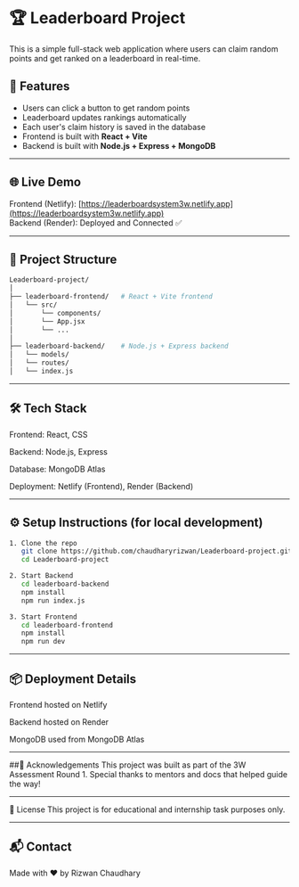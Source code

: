 # 🏆 Leaderboard Project

This is a simple full-stack web application where users can claim random points and get ranked on a leaderboard in real-time.

## 🚀 Features

- Users can click a button to get random points
- Leaderboard updates rankings automatically
- Each user's claim history is saved in the database
- Frontend is built with **React + Vite**
- Backend is built with **Node.js + Express + MongoDB**

---

## 🌐 Live Demo

Frontend (Netlify): [https://leaderboardsystem3w.netlify.app](https://leaderboardsystem3w.netlify.app)  
Backend (Render): Deployed and Connected ✅

---

## 📁 Project Structure

```bash
Leaderboard-project/
│
├── leaderboard-frontend/   # React + Vite frontend
│   └── src/
│       └── components/
│       └── App.jsx
│       └── ...
│
├── leaderboard-backend/    # Node.js + Express backend
│   └── models/
│   └── routes/
│   └── index.js
```
---
## 🛠 Tech Stack
Frontend: React, CSS

Backend: Node.js, Express

Database: MongoDB Atlas

Deployment: Netlify (Frontend), Render (Backend)

---
## ⚙️ Setup Instructions (for local development)
```bash
1. Clone the repo
   git clone https://github.com/chaudharyrizwan/Leaderboard-project.git
   cd Leaderboard-project

2. Start Backend
   cd leaderboard-backend
   npm install
   npm run index.js

3. Start Frontend
   cd leaderboard-frontend
   npm install
   npm run dev
```
---
## 📦 Deployment Details
Frontend hosted on Netlify

Backend hosted on Render

MongoDB used from MongoDB Atlas 

---
##🙌 Acknowledgements
This project was built as part of the 3W Assessment Round 1.
Special thanks to mentors and docs that helped guide the way!

---
📝 License
This project is for educational and internship task purposes only.

---
## 📬 Contact
Made with ❤️ by Rizwan Chaudhary


